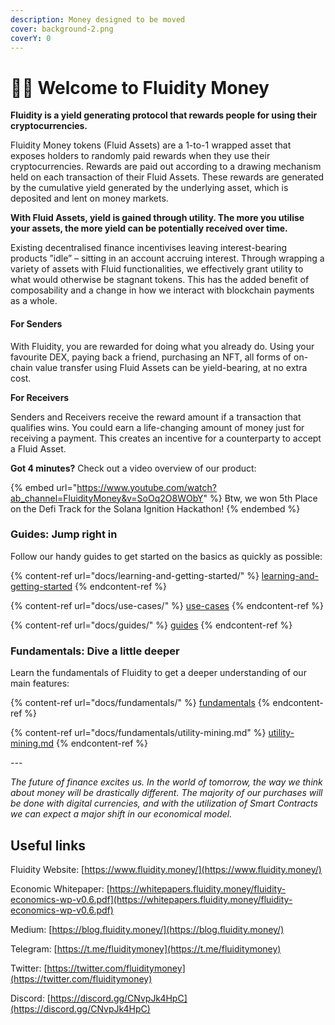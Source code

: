 ```yaml
---
description: Money designed to be moved
cover: background-2.png
coverY: 0
---
```


# 🌊💸 Welcome to Fluidity Money

**Fluidity is a yield generating protocol that rewards people for using their cryptocurrencies.**

Fluidity Money tokens (Fluid Assets) are a 1-to-1 wrapped asset that exposes holders to randomly paid rewards when they use their cryptocurrencies. Rewards are paid out according to a drawing mechanism held on each transaction of their Fluid Assets. These rewards are generated by the cumulative yield generated by the underlying asset, which is deposited and lent on money markets.&#x20;

**With Fluid Assets, yield is gained through utility. The more you utilise your assets, the more yield can be potentially rece**_**i**_**ved over time.**&#x20;

Existing decentralised finance incentivises leaving interest-bearing products ”idle” – sitting in an account accruing interest. Through wrapping a variety of assets with Fluid functionalities, we effectively grant utility to what would otherwise be stagnant tokens. This has the added benefit of composability and a change in how we interact with blockchain payments as a whole.

#### For Senders

With Fluidity, you are rewarded for doing what you already do. Using your favourite DEX, paying back a friend, purchasing an NFT, all forms of on-chain value transfer using Fluid Assets can be yield-bearing,  at no extra cost.&#x20;

**For Receivers**

Senders and Receivers receive the reward amount if a transaction that qualifies wins. You could earn a life-changing amount of money just for receiving a payment. This creates an incentive for a counterparty to accept a Fluid Asset.



**Got 4 minutes?** Check out a video overview of our product:

{% embed url="https://www.youtube.com/watch?ab_channel=FluidityMoney&v=SoOq2O8WObY" %}
Btw, we won 5th Place on the Defi Track for the Solana Ignition Hackathon!
{% endembed %}

### Guides: Jump right in

Follow our handy guides to get started on the basics as quickly as possible:

{% content-ref url="docs/learning-and-getting-started/" %}
[learning-and-getting-started](docs/learning-and-getting-started/)
{% endcontent-ref %}

{% content-ref url="docs/use-cases/" %}
[use-cases](docs/use-cases/)
{% endcontent-ref %}

{% content-ref url="docs/guides/" %}
[guides](docs/guides/)
{% endcontent-ref %}

### Fundamentals: Dive a little deeper

Learn the fundamentals of Fluidity to get a deeper understanding of our main features:

{% content-ref url="docs/fundamentals/" %}
[fundamentals](docs/fundamentals/)
{% endcontent-ref %}

{% content-ref url="docs/fundamentals/utility-mining.md" %}
[utility-mining.md](docs/fundamentals/utility-mining.md)
{% endcontent-ref %}

_---_

_The future of finance excites us. In the world of tomorrow, the way we think about money will be drastically different. The majority of our purchases will be done with digital currencies, and with the utilization of Smart Contracts we can expect a major shift in our economical model._

## Useful links

Fluidity Website: [https://www.fluidity.money/](https://www.fluidity.money/)

Economic Whitepaper: [https://whitepapers.fluidity.money/fluidity-economics-wp-v0.6.pdf](https://whitepapers.fluidity.money/fluidity-economics-wp-v0.6.pdf)

Medium: [https://blog.fluidity.money/](https://blog.fluidity.money/)

Telegram: [https://t.me/fluiditymoney](https://t.me/fluiditymoney)

Twitter: [https://twitter.com/fluiditymoney](https://twitter.com/fluiditymoney)

Discord: [https://discord.gg/CNvpJk4HpC](https://discord.gg/CNvpJk4HpC)
